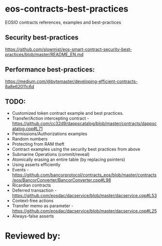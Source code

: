 # eos-contracts-best-practices
EOSIO contracts references, examples and best-practices

## Security best-practices
https://github.com/slowmist/eos-smart-contract-security-best-practices/blob/master/README_EN.md

## Performance best-practices:
https://medium.com/@bytemaster/developing-efficient-contracts-8a8e62011c6d

## TODO:

* Customized token contract example and best practices.
* Transfer/Action intercepting contract - https://github.com/cc32d9/dappscatalog/blob/master/contracts/dappscatalog.cpp#L71
* Permissions/Authorizations examples
* Random numbers
* Protecting from RAM theft
* Contract examples using the security best practices from above
* Submarine Operations (commit/reveal)
* Atomically erasing an entire table (by replacing pointers)
* Using asserts efficiently
* Events - https://github.com/bancorprotocol/contracts_eos/blob/master/contracts/eos/BancorConverter/BancorConverter.cpp#L98
* Ricardian contracts
* Deferred transaction - https://github.com/eosdac/dacservice/blob/master/dacservice.cpp#L53
* Context-free actions
* Transfer memo as parameter - https://github.com/eosdac/dacservice/blob/master/dacservice.cpp#L25
* Always-false asserts

# Reviewed by:

